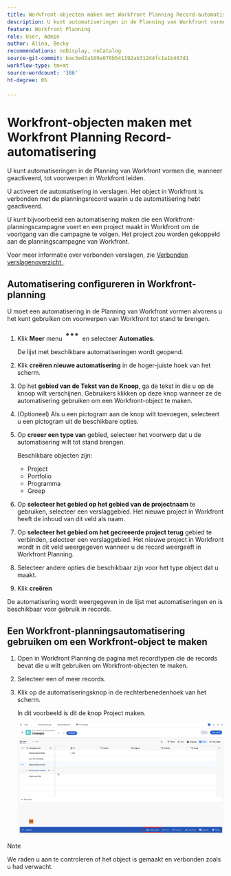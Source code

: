 ```yaml
---
title: Workfront-objecten maken met Workfront Planning Record-automatisering
description: U kunt automatiseringen in de Planning van Workfront vormen die, wanneer geactiveerd, tot voorwerpen in Workfront leiden.
feature: Workfront Planning
role: User, Admin
author: Alina, Becky
recommendations: noDisplay, noCatalog
source-git-commit: bac3ed2a169e070b541192ab312d4fc1a1b467d1
workflow-type: tm+mt
source-wordcount: '386'
ht-degree: 0%

---
```



# Workfront-objecten maken met Workfront Planning Record-automatisering

U kunt automatiseringen in de Planning van Workfront vormen die, wanneer geactiveerd, tot voorwerpen in Workfront leiden.

U activeert de automatisering in verslagen. Het object in Workfront is verbonden met de planningsrecord waarin u de automatisering hebt geactiveerd.

U kunt bijvoorbeeld een automatisering maken die een Workfront-planningscampagne voert en een project maakt in Workfront om de voortgang van die campagne te volgen. Het project zou worden gekoppeld aan de planningscampagne van Workfront.

Voor meer informatie over verbonden verslagen, zie [ Verbonden verslagenoverzicht ](/help/quicksilver/planning/records/connected-records-overview.md).


## Automatisering configureren in Workfront-planning

U moet een automatisering in de Planning van Workfront vormen alvorens u het kunt gebruiken om voorwerpen van Workfront tot stand te brengen.

1. Klik **Meer** menu ![](assets/more-menu.png) en selecteer **Automaties**.

   De lijst met beschikbare automatiseringen wordt geopend.

1. Klik **creëren nieuwe automatisering** in de hoger-juiste hoek van het scherm.
1. Op het **gebied van de Tekst van de Knoop**, ga de tekst in die u op de knoop wilt verschijnen. Gebruikers klikken op deze knop wanneer ze de automatisering gebruiken om een Workfront-object te maken.
1. (Optioneel) Als u een pictogram aan de knop wilt toevoegen, selecteert u een pictogram uit de beschikbare opties.
1. Op **creeer een type van** gebied, selecteer het voorwerp dat u de automatisering wilt tot stand brengen.

   Beschikbare objecten zijn:

   * Project
   * Portfolio
   * Programma
   * Groep

1. Op **selecteer het gebied op het gebied van de projectnaam** te gebruiken, selecteer een verslaggebied. Het nieuwe project in Workfront heeft de inhoud van dit veld als naam.
1. Op **selecteer het gebied om het gecreeerde project terug** gebied te verbinden, selecteer een verslaggebied. Het nieuwe project in Workfront wordt in dit veld weergegeven wanneer u de record weergeeft in Workfront Planning.
1. Selecteer andere opties die beschikbaar zijn voor het type object dat u maakt.
1. Klik **creëren**

De automatisering wordt weergegeven in de lijst met automatiseringen en is beschikbaar voor gebruik in records.

## Een Workfront-planningsautomatisering gebruiken om een Workfront-object te maken

1. Open in Workfront Planning de pagina met recordtypen die de records bevat die u wilt gebruiken om Workfront-objecten te maken.
1. Selecteer een of meer records.
1. Klik op de automatiseringsknop in de rechterbenedenhoek van het scherm.

   In dit voorbeeld is dit de knop Project maken.

   ![ knoop van de Automatisering ](assets/automation-custom-button.png)

>[!NOTE]
>
>We raden u aan te controleren of het object is gemaakt en verbonden zoals u had verwacht.
